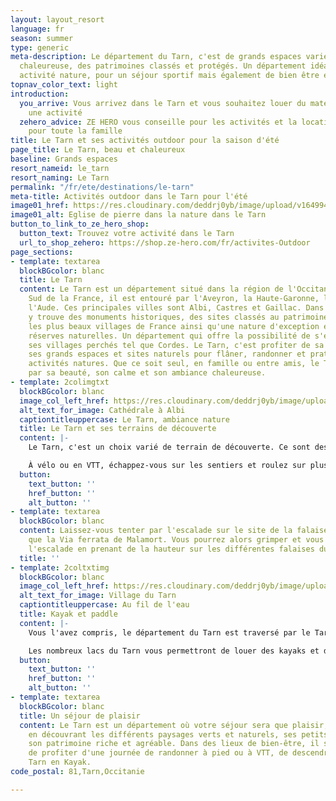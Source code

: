 ```yaml
---
layout: layout_resort
language: fr
season: summer
type: generic
meta-description: Le département du Tarn, c'est de grands espaces variées, une population
  chaleureuse, des patrimoines classés et protégés. Un département idéal pour les
  activité nature, pour un séjour sportif mais également de bien être et de détente.
topnav_color_text: light
introduction:
  you_arrive: Vous arrivez dans le Tarn et vous souhaitez louer du matériel ou trouver
    une activité
  zehero_advice: ZE HERO vous conseille pour les activités et la location des équipements
    pour toute la famille
title: Le Tarn et ses activités outdoor pour la saison d'été
page_title: Le Tarn, beau et chaleureux
baseline: Grands espaces
resort_nameid: le_tarn
resort_naming: Le Tarn
permalink: "/fr/ete/destinations/le-tarn"
meta-title: Activités outdoor dans le Tarn pour l'été
image01_href: https://res.cloudinary.com/deddrj0yb/image/upload/v1649941397/website/resorts/Tarn/chapel-6548687_1920.jpg
image01_alt: Eglise de pierre dans la nature dans le Tarn
button_to_link_to_ze_hero_shop:
  button_text: Trouvez votre activité dans le Tarn
  url_to_shop_zehero: https://shop.ze-hero.com/fr/activites-Outdoor
page_sections:
- template: textarea
  blockBGcolor: blanc
  title: Le Tarn
  content: Le Tarn est un département situé dans la région de l'Occitanie. Situé au
    Sud de la France, il est entouré par l'Aveyron, la Haute-Garonne, l'Hérault et
    l'Aude. Ces principales villes sont Albi, Castres et Gaillac. Dans le Tarn, on
    y trouve des monuments historiques, des sites classés au patrimoine de l'UNESCO,
    les plus beaux villages de France ainsi qu'une nature d'exception et de grandes
    réserves naturelles. Un département qui offre la possibilité de s'évader. Découvrez
    ses villages perchés tel que Cordes. Le Tarn, c'est profiter de sa rivière, de
    ses grands espaces et sites naturels pour flâner, randonner et pratiquer diverses
    activités natures. Que ce soit seul, en famille ou entre amis, le Tarn vous s'émerveillera
    par sa beauté, son calme et son ambiance chaleureuse.
- template: 2colimgtxt
  blockBGcolor: blanc
  image_col_left_href: https://res.cloudinary.com/deddrj0yb/image/upload/v1649941457/website/resorts/Tarn/daniel-photographie-j1rC2NQGm84-unsplash.jpg
  alt_text_for_image: Cathédrale à Albi
  captiontitleuppercase: Le Tarn, ambiance nature
  title: Le Tarn et ses terrains de découverte
  content: |-
    Le Tarn, c'est un choix varié de terrain de découverte. Ce sont des espaces ruraux, forestiers et naturels pour le plaisir de tous. Vous trouverez divers sites naturels tels que la montagne noire, les cascades d'Arifat, le Sentier de Las Planque, les Rocs de Crémaussel du Sidobre, la Capelette à Dourgne (ci-contre en photo). Vous découvrirez aussi le parc régional naturel du Haut-Langedoc avec sa faune, sa flore riche et préservé. Entre ses lacs et ses grands espaces, vous pourrez randonner et découvrir ces paysages, son histoire et son patrimoine. La randonnée vous permettra de découvrir le cœur de ce département, de marcher dans l'histoire. Partez également sur le chemin de St Jacques de Compostelle et marcher plusieurs jours sur les traces de ce pèlerinage.

    À vélo ou en VTT, échappez-vous sur les sentiers et roulez sur plus de 2000 km de sentiers dédiées à la pratique du VTT. Une destination prisée par les amateurs de VTT. Avec de nombreuses écoles de VTT, vous pourrez avec guide partir sur des circuits, vous faisant découvrir les lieux et vivre un moment sportif et sensationnel. Vous découvrirez de nombreux circuits. Le vélo de route sera également une activité idéale pour rouler et découvrir les gorges du Tarn, ainsi que les différents villages et villes pittoresques du Tar.
  button:
    text_button: ''
    href_button: ''
    alt_button: ''
- template: textarea
  blockBGcolor: blanc
  content: Laissez-vous tenter par l'escalade sur le site de la falaise du Vic ainsi
    que la Via ferrata de Malamort. Vous pourrez alors grimper et vous s'initier à
    l'escalade en prenant de la hauteur sur les différentes falaises du Tarn.
  title: ''
- template: 2coltxtimg
  blockBGcolor: blanc
  image_col_left_href: https://res.cloudinary.com/deddrj0yb/image/upload/v1649941482/website/resorts/Tarn/pexels-erica-%E3%82%A8%E3%83%AA%E3%82%AB-7929679.jpg
  alt_text_for_image: Village du Tarn
  captiontitleuppercase: Au fil de l'eau
  title: Kayak et paddle
  content: |-
    Vous l'avez compris, le département du Tarn est traversé par le Tarn. Vous pourrez alors trouver de nombreuses activités d'eau vives qui vous permettent alors de randonner et de découvrir ces lieux tout comme de vivre des sensations fortes et de partage. Vous retrouverez de nombreuses écoles de canoë-kayak le long du Tarn. Vous pourrez également en pratiquer dans les gorges de l'Aveyron. Randonnez en paddle avec toute la famille pour un moment agréable dans un environnement naturel.

    Les nombreux lacs du Tarn vous permettront de louer des kayaks et des paddles afin de partir randonner et pagayer pour en découvrir chaque recoin. Vous pourrez découvrir également la planche à voile lorsque le vent le permettra et vous initier à ce sport qui demande deux éléments : l'eau et l'air.
  button:
    text_button: ''
    href_button: ''
    alt_button: ''
- template: textarea
  blockBGcolor: blanc
  title: Un séjour de plaisir
  content: Le Tarn est un département où votre séjour sera que plaisir, allez flâner
    en découvrant les différents paysages verts et naturels, ses petits villages,
    son patrimoine riche et agréable. Dans des lieux de bien-être, il sera alors agréable
    de profiter d'une journée de randonner à pied ou à VTT, de descendre le long du
    Tarn en Kayak.
code_postal: 81,Tarn,Occitanie

---
```

